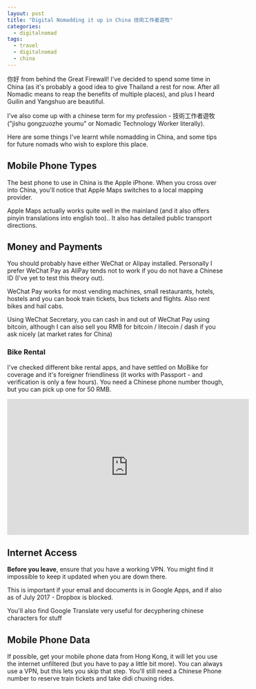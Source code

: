 ```yaml
---
layout: post
title: "Digital Nomadding it up in China 技術工作者遊牧"
categories:
  - digitalnomad
tags:
  - travel
  - digitalnomad
  - china
---
```


你好 from behind the Great Firewall! I've decided to spend some time in China (as it's probably a good idea to give Thailand a rest for now. After all Nomadic means to reap the benefits of multiple places), and plus I heard Guilin and Yangshuo are beautiful.

I've also come up with a chinese term for my profession - 技術工作者遊牧 ("jishu gongzuozhe youmu" or Nomadic Technology Worker literally).

Here are some things I've learnt while nomadding in China, and some tips for future nomads who wish to explore this place.

## Mobile Phone Types

The best phone to use in China is the Apple iPhone. When you cross over into China, you'll notice that Apple Maps switches to a local mapping provider.

Apple Maps actually works quite well in the mainland (and it also offers pinyin translations into english too).. It also has detailed public transport directions.

## Money and Payments

You should probably have either WeChat or Alipay installed. Personally I prefer WeChat Pay as AliPay tends not to work if you do not have a Chinese ID (I've yet to test this theory out).

WeChat Pay works for most vending machines, small restaurants, hotels, hostels and you can book train tickets, bus tickets and flights. Also rent bikes and hail cabs.

Using WeChat Secretary, you can cash in and out of WeChat Pay using bitcoin, although I can also sell you RMB for bitcoin / litecoin / dash if you ask nicely (at market rates for China)

### Bike Rental

I've checked different bike rental apps, and have settled on MoBike for coverage and it's foreigner friendliness (it works with Passport - and verification is only a few hours). You need a Chinese phone number though, but you can pick up one for 50 RMB.

<iframe width="560" height="315" src="https://www.youtube.com/embed/h986oGCV7K4" frameborder="0" allowfullscreen></iframe>

## Internet Access

**Before you leave**, ensure that you have a working VPN. You might find it impossible to keep it updated when you are down there.

This is important if your email and documents is in Google Apps, and if also as of July 2017 - Dropbox is blocked.

You'll also find Google Translate very useful for decyphering chinese characters for stuff

## Mobile Phone Data

If possible, get your mobile phone data from Hong Kong, it will let you use the internet unfiltered (but you have to pay a little bit more). You can always use a VPN, but this lets you skip that step. You'll still need a Chinese Phone number to reserve train tickets and take didi chuxing rides.
